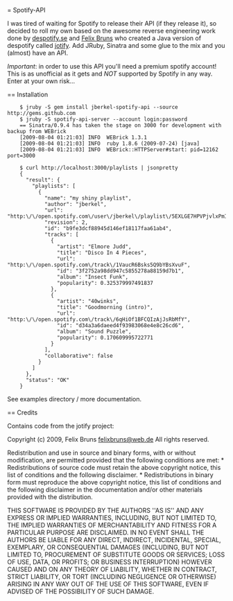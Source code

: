 
= Spotify-API

I was tired of waiting for Spotify to release their API (if they release it), so decided to roll my own based on the awesome
reverse engineering work done by [despotify.se](http://despotify.se) and [Felix Bruns](http://www.felixbruns.de/) who created
a Java version of despotify called [jotify](http://jotify.felixbruns.de/). Add JRuby, Sinatra and some glue to the mix and you 
(almost) have an API.

*Important*: in order to use this API you'll need a premium spotify account! This is as unofficial as it gets and *NOT* supported
by Spotify in any way. Enter at your own risk...

== Installation

		$ jruby -S gem install jberkel-spotify-api --source http://gems.github.com
		$ jruby -S spotify-api-server --account login:password
		== Sinatra/0.9.4 has taken the stage on 3000 for development with backup from WEBrick
		[2009-08-04 01:21:03] INFO  WEBrick 1.3.1
		[2009-08-04 01:21:03] INFO  ruby 1.8.6 (2009-07-24) [java]
		[2009-08-04 01:21:03] INFO  WEBrick::HTTPServer#start: pid=12162 port=3000
	
		$ curl http://localhost:3000/playlists | jsonpretty
		{
		  "result": {
		    "playlists": [
		      {
		        "name": "my shiny playlist",
		        "author": "jberkel",
		        "url": "http:\/\/open.spotify.com\/user\/jberkel\/playlist\/5EXLGE7HPVPjvlxPmIfrDe",
		        "revision": 2,
		        "id": "b9fe3dcf88945d146ef18117faa61ab4",
		        "tracks": [
		          {
		            "artist": "Elmore Judd",
		            "title": "Disco In 4 Pieces",
		            "url": "http:\/\/open.spotify.com\/track\/1VaucR6Bsks5Q9bYBsXvuF",
		            "id": "3f2752a98dd947c5855278a88159d7b1",
		            "album": "Insect Funk",
		            "popularity": 0.325379997491837
		          },
		          {
		            "artist": "40winks",
		            "title": "Goodmorning (intro)",
		            "url": "http:\/\/open.spotify.com\/track\/6qHiOf1BFCQIzAjJsRbMfY",
		            "id": "d34a3a6daeed4f93983068e4e8c26cd6",
		            "album": "Sound Puzzle",
		            "popularity": 0.170609995722771
		          }
		        ],
		        "collaborative": false
		      }
		    ]
		  },
		  "status": "OK"
		}
		
See examples directory / more documentation.
	
== Credits

Contains code from the jotify project:

Copyright (c) 2009, Felix Bruns <felixbruns@web.de>
All rights reserved.

Redistribution and use in source and binary forms, with or without
modification, are permitted provided that the following conditions are met:
    * Redistributions of source code must retain the above copyright
      notice, this list of conditions and the following disclaimer.
    * Redistributions in binary form must reproduce the above copyright
      notice, this list of conditions and the following disclaimer in the
      documentation and/or other materials provided with the distribution.

THIS SOFTWARE IS PROVIDED BY THE AUTHORS ''AS IS'' AND ANY
EXPRESS OR IMPLIED WARRANTIES, INCLUDING, BUT NOT LIMITED TO, THE IMPLIED
WARRANTIES OF MERCHANTABILITY AND FITNESS FOR A PARTICULAR PURPOSE ARE
DISCLAIMED. IN NO EVENT SHALL THE AUTHORS BE LIABLE FOR ANY
DIRECT, INDIRECT, INCIDENTAL, SPECIAL, EXEMPLARY, OR CONSEQUENTIAL DAMAGES
(INCLUDING, BUT NOT LIMITED TO, PROCUREMENT OF SUBSTITUTE GOODS OR SERVICES;
LOSS OF USE, DATA, OR PROFITS; OR BUSINESS INTERRUPTION) HOWEVER CAUSED AND
ON ANY THEORY OF LIABILITY, WHETHER IN CONTRACT, STRICT LIABILITY, OR TORT
(INCLUDING NEGLIGENCE OR OTHERWISE) ARISING IN ANY WAY OUT OF THE USE OF THIS
SOFTWARE, EVEN IF ADVISED OF THE POSSIBILITY OF SUCH DAMAGE.
